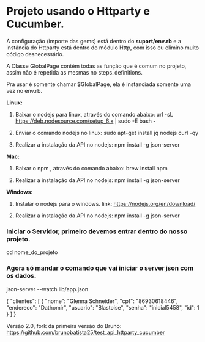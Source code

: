 # Projeto usando o Httparty e Cucumber.

A configuração (importe das gems) está dentro do **suport/env.rb** e a instância do Httparty está dentro do módulo Http, com isso eu elimino muito código desnecessário.

A Classe GlobalPage contém todas as função que é comum no projeto, assim não é repetida as mesmas no steps_definitions.

Pra usar é somente chamar $GlobalPage, ela é instanciada somente uma vez no env.rb.


**Linux:**

1. Baixar o nodejs para linux, através do comando abaixo:
url -sL https://deb.nodesource.com/setup_6.x | sudo -E bash -

2. Enviar o comando nodejs no linux:
sudo apt-get install jq nodejs curl -qy

3. Realizar a instalação da API no nodejs:
npm install -g json-server

**Mac:**

1. Baixar o npm , através do comando abaixo:
brew install npm

2. Realizar a instalação da API no nodejs:
npm install -g json-server

**Windows:**

1. Instalar o nodejs para o windows.
link: https://nodejs.org/en/download/

2. Realizar a instalação da API no nodejs:
npm install -g json-server


### Iniciar o Servidor, primeiro devemos entrar dentro do nosso projeto.
cd nome_do_projeto
### Agora só mandar o comando que vai iniciar o server json com os dados.
json-server --watch lib/app.json


{
  "clientes": [
    {
      "nome": "Glenna Schneider",
      "cpf": "86930618446",
      "endereco": "Dathomir",
      "usuario": "Blastoise",
      "senha": "inicial5458",
      "id": 1
    }
  ]
}

Versão 2.0, fork da primeira versão do Bruno:
https://github.com/brunobatista25/test_api_httparty_cucumber
